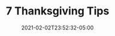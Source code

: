 ---
title: "7 Thanksgiving Tips"
date: 2021-02-02T23:52:32-05:00
draft: false
link: "archived"
src: "https://gitlab.com/wildwood-health-institute/landing-pages/market-7-tips"
categories:
- "Gulp"
- "Linux"
- "NGINX"
---
